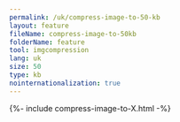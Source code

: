 ```yaml
---
permalink: /uk/compress-image-to-50-kb
layout: feature
fileName: compress-image-to-50kb
folderName: feature
tool: imgcompression
lang: uk
size: 50
type: kb
nointernationalization: true
---
```

{%- include compress-image-to-X.html -%}
      